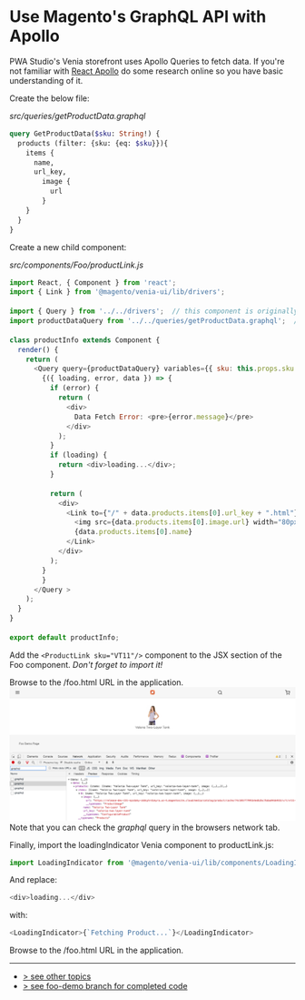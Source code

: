 # Use Magento's GraphQL API with Apollo
PWA Studio's Venia storefront uses Apollo Queries to fetch data. If you're not familiar with [React Apollo] do some research online so you have basic understanding of it.    

Create the below file:

_src/queries/getProductData.graphql_
```graphql
query GetProductData($sku: String!) {
  products (filter: {sku: {eq: $sku}}){
    items {
      name,
      url_key,
    	image {
    	  url
    	}
    }
  }
}
```

Create a new child component:

_src/components/Foo/productLink.js_
```javascript
import React, { Component } from 'react';
import { Link } from '@magento/venia-ui/lib/drivers';

import { Query } from '../../drivers';  // this component is originally from react-apollo
import productDataQuery from '../../queries/getProductData.graphql';  // import the query you created above

class productInfo extends Component {
  render() {
    return (
      <Query query={productDataQuery} variables={{ sku: this.props.sku }} >
        {({ loading, error, data }) => {
          if (error) {
            return (
              <div>
                Data Fetch Error: <pre>{error.message}</pre>
              </div>
            );
          }
          if (loading) {
            return <div>loading...</div>;
          }

          return (
            <div>
              <Link to={"/" + data.products.items[0].url_key + ".html"}>
                <img src={data.products.items[0].image.url} width="80px" /><br />
                {data.products.items[0].name}
              </Link>
            </div>
          );
        }
        }
      </Query >
    );
  }
}

export default productInfo;
```

Add the `<ProductLink sku="VT11"/>` component to the JSX section of the Foo component. _Don't forget to import it!_

Browse to the /foo.html URL in the application.
![graphql-in-network-tab screenshot](./graphql-in-network-tab.png)
Note that you can check the _graphql_ query in the browsers network tab.


Finally, import the loadingIndicator Venia component to productLink.js:
```javascript
import LoadingIndicator from '@magento/venia-ui/lib/components/LoadingIndicator';
```

And replace:
```javascript
<div>loading...</div>
``` 
with:
```javascript
<LoadingIndicator>{`Fetching Product...`}</LoadingIndicator>
```

Browse to the /foo.html URL in the application.

---
- [> see other topics](../../README.md#Topics)
- [> see foo-demo branch for completed code](https://github.com/rossmc/how-to-venia/tree/foo-demo/src)

[React Apollo]: https://github.com/apollographql/react-apollo